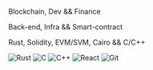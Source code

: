 Blockchain, Dev && Finance

Back-end, Infra && Smart-contract

Rust, Solidity, EVM/SVM, Cairo && C/C++
 
  ![Rust](https://img.shields.io/badge/rust-%23000000.svg?style=for-the-badge&logo=rust&logoColor=white)
  ![C](https://img.shields.io/badge/c-%2300599C.svg?style=for-the-badge&logo=c&logoColor=white)
  ![C++](https://img.shields.io/badge/c++-%2300599C.svg?style=for-the-badge&logo=c%2B%2B&logoColor=white)
  ![React](https://shields.io/badge/react-black?logo=react&style=for-the-badge)
  ![Git](https://img.shields.io/badge/git-%23F05033.svg?style=for-the-badge&logo=git&logoColor=white)
